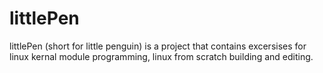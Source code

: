# littlePen

littlePen (short for little penguin) is a project that contains excersises for linux kernal module programming, linux from scratch building and editing.
